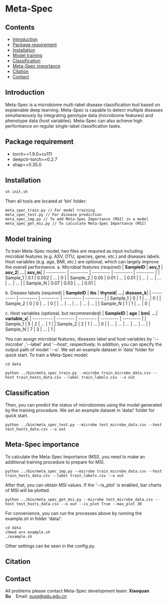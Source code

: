 # **Meta-Spec**

## Contents

- [Introduction](#introduction)
- [Package requirement](#package-requirement)
- [Installation](#installation)
- [Model training](#model-training)
- [Classification ](#classification )
- [Meta-Spec importance](#meta-spec-importance)
- [Citation](#citation)
- [Contact](#contact)

## Introduction

Meta-Spec is a microbiome multi-label disease classification tool based on explainable deep learning. Meta-Spec is capable to detect multiple diseases simultaneously by integrating genotype data (microbiome features) and phenotype data (host variables). Meta-Spec can also achieve high performance on regular single-label classification tasks.

## Package requirement

- torch==1.9.0+cu111
- deepctr-torch==0.2.7
- shap==0.35.0

## Installation
```
sh init.sh
```
Then all tools are located at ‘bin’ folder:
```
meta_spec_train.py // For model training
meta_spec_test.py // For disease prediction
meta_spec_imp.py // To add Meta-Spec Importance (MSI) in a model
meta_spec_get_msi.py // To calculate Meta-Spec Importance (MSI)
```
## Model training
To train Meta-Spec model, two files are required as input including microbial features (e.g. ASV, OTU, species, gene, etc.) and diseases labels. Host variables (e.g. age, BMI, etc.) are optional, which can largely improve the overall performance. 
a. Microbial features (required)
| **SampleID** | **asv_1**  | **asv_2**| **...**| **asv_m**|
| ---------- | --------- | --------- | --------- | --------- |
| Sample_1        | 0.1      | 0.002    | ...      | 0      |
| Sample_2        | 0.05     | 0.01     | ...      | 0.01   |
| ...             | ...      | ...      | ...      | ...    |
| Sample_N        | 0.07     | 0.03     | ...      | 0.01   |

b. Disease labels (required)
| **SampleID** | **ibs**  | **thyroid**| **...**| **disease_k**|
| ---------- | --------- | --------- | --------- | --------- |
| Sample_1        | 0      | 1      | ...      | 0      |
| Sample_2        | 0      | 0      | ...      | 0      |
| ...             | ...    | ...    | ...      | ...    |
| Sample_N        | 1      | 1      | ...      | 0      |

c. Host variables (optional, but recommended)
| **SampleID** | **age**  | **bmi**| **...**| **variable_x**|
| ---------- | --------- | --------- | --------- | --------- |
| Sample_1      | 5      | 2      | ...      | 1      |
| Sample_2      | 2      | 1      | ...      | 0      |
| ...           | ...    | ...    | ...      | ...    |
| Sample_N      | 7      | 3      | ...      | 1      |

You can assign microbial features, diseases label and host variables by '--microbe' ,'--label' and '--host', respectively. In addition, you can specify the output path of model '--o'. We set an example dataset in ‘data’ folder for quick start. To train a Meta-Spec model: 
```
cd data

python ../bin/meta_spec_train.py --microbe train_microbe_data.csv --host train_hosts_data.csv --label train_labels.csv --o out
```

## Classification 
Then, you can predict the status of microbiomes using the model generated by the training procedure. We set an example dataset in ‘data/’ folder for quick start.
```
python ../bin/meta_spec_test.py --microbe test_microbe_data.csv --host test_hosts_data.csv --o out
```

## Meta-Spec importance
To calculate the Meta-Spec Importance (MSI), you need to make an additional training procedure to prepare for MSI. 
```
python ../bin/meta_spec_imp.py --microbe train_microbe_data.csv --host train_hosts_data.csv --label train_labels.csv --o out
```
After that, you can obtain MSI values. If the '--is_plot' is enabled, bar charts of MSI will be plotted.
```
python ../bin/meta_spec_get_msi.py --microbe test_microbe_data.csv --host test_hosts_data.csv --o out --is_plot True --max_plot 30
```
For convenience, you can run the processes above by running the example.sh in folder 'data/'. 
```
cd data
chmod a+x example.sh
./example.sh
```
Other settings can be seen in the config.py.

## Citation


## Contact
All problems please contact Meta-Spec development team: 
**Xiaoquan Su**&nbsp;&nbsp;&nbsp;&nbsp;Email: suxq@qdu.edu.cn
